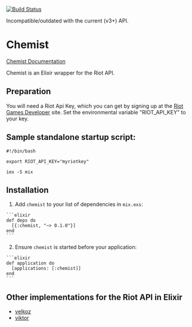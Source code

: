 [![Build Status](https://travis-ci.org/jscheel42/chemist.svg?branch=master)](https://travis-ci.org/jscheel42/chemist)

Incompatible/outdated with the current (v3+) API.

# Chemist

[Chemist Documentation]

Chemist is an Elixir wrapper for the Riot API.

## Preparation

You will need a Riot Api Key, which you can get by signing up at the [Riot Games Developer] site.
Set the environmental variable "RIOT_API_KEY" to your key.

## Sample standalone startup script:
```
#!/bin/bash

export RIOT_API_KEY="myriotkey"

iex -S mix
```

## Installation

  1. Add `chemist` to your list of dependencies in `mix.exs`:

    ```elixir
    def deps do
      [{:chemist, "~> 0.1.0"}]
    end
    ```

  2. Ensure `chemist` is started before your application:

    ```elixir
    def application do
      [applications: [:chemist]]
    end
    ```

## Other implementations for the Riot API in Elixir

* [velkoz]
* [viktor]

[Chemist Documentation]:https://hexdocs.pm/chemist
[Riot Games Developer]:https://developer.riotgames.com/
[velkoz]:https://github.com/Tim-Machine/velkoz
[viktor]:https://github.com/josephyi/viktor

